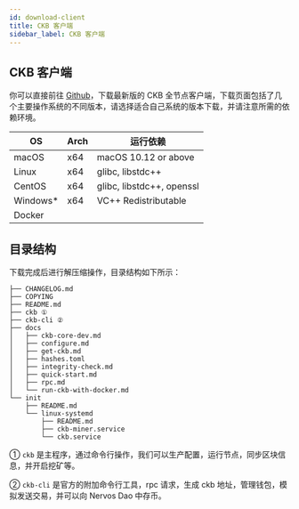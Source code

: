 ```yaml
---
id: download-client
title: CKB 客户端
sidebar_label: CKB 客户端
---
```


## CKB 客户端

你可以直接前往 [Github](https://github.com/nervosnetwork/ckb/releases/latest)，下载最新版的 CKB 全节点客户端，下载页面包括了几个主要操作系统的不同版本，请选择适合自己系统的版本下载，并请注意所需的依赖环境。

|OS	|Arch	|运行依赖|
|---|---|---|
|macOS	|x64	|macOS 10.12 or above|
|Linux	|x64	|glibc, libstdc++|
|CentOS	|x64	|glibc, libstdc++, openssl|
|Windows*|x64	|VC++ Redistributable|
|Docker|||

## 目录结构

下载完成后进行解压缩操作，目录结构如下所示：

```shell
├── CHANGELOG.md
├── COPYING
├── README.md
├── ckb ①
├── ckb-cli ②
├── docs
│   ├── ckb-core-dev.md
│   ├── configure.md
│   ├── get-ckb.md
│   ├── hashes.toml
│   ├── integrity-check.md
│   ├── quick-start.md
│   ├── rpc.md
│   └── run-ckb-with-docker.md
└── init
    ├── README.md
    └── linux-systemd
        ├── README.md
        ├── ckb-miner.service
        └── ckb.service
```

① `ckb` 是主程序，通过命令行操作，我们可以生产配置，运行节点，同步区块信息，并开启挖矿等。

② `ckb-cli` 是官方的附加命令行工具，rpc 请求，生成 ckb 地址，管理钱包，模拟发送交易，并可以向 Nervos Dao 中存币。